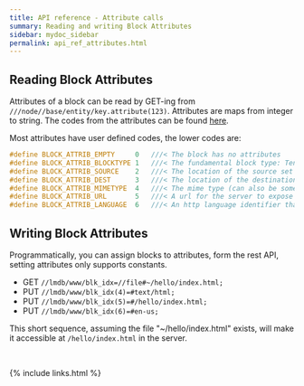 ```yaml
---
title: API reference - Attribute calls
summary: Reading and writing Block Attributes
sidebar: mydoc_sidebar
permalink: api_ref_attributes.html
---
```


## Reading Block Attributes

Attributes of a block can be read by GET-ing from `///node//base/entity/key.attribute(123)`. Attributes are maps from integer to string.
The codes from the attributes can be found [here](/develop_jazz02/types_8h_source.html).

Most attributes have user defined codes, the lower codes are:

```c
#define BLOCK_ATTRIB_EMPTY     0   ///< The block has no attributes
#define BLOCK_ATTRIB_BLOCKTYPE 1   ///< The fundamental block type: Tensor, Kind or Tuple.
#define BLOCK_ATTRIB_SOURCE    2   ///< The location of the source set by Channels, also ..
#define BLOCK_ATTRIB_DEST      3   ///< The location of the destination. Less frequent, ..
#define BLOCK_ATTRIB_MIMETYPE  4   ///< The mime type (can also be some proprietary file ..
#define BLOCK_ATTRIB_URL       5   ///< A url for the server to expose the file by.
#define BLOCK_ATTRIB_LANGUAGE  6   ///< An http language identifier that will be returned ..
```

## Writing Block Attributes

Programmatically, you can assign blocks to attributes, form the rest API, setting attributes only supports constants.

* GET `//lmdb/www/blk_idx=//file#~/hello/index.html;`
* PUT `//lmdb/www/blk_idx(4)=#text/html;`
* PUT `//lmdb/www/blk_idx(5)=#/hello/index.html;`
* PUT `//lmdb/www/blk_idx(6)=#en-us;`

This short sequence, assuming the file "~/hello/index.html" exists, will make it accessible at `/hello/index.html` in the server.

<br/>

{% include links.html %}
